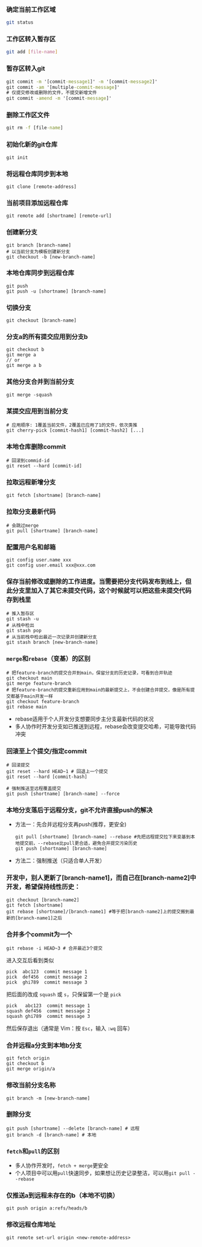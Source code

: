 ### 确定当前工作区域
```bash
git status 
```
### 工作区转入暂存区
```bash
git add [file-name]
```
### 暂存区转入git
```cmd
git commit -m '[commit-message1]' -m '[commit-message2]'
git commit -am '[multiple-commit-message]'
# 仅提交修改或删除的文件，不提交新增文件
git commit -amend -m '[commit-message]'
```
### 删除工作区文件
```cmd
git rm -f [file-name]
```
### 初始化新的git仓库
```
git init
```
### 将远程仓库同步到本地
```
git clone [remote-address]
```
### 当前项目添加远程仓库
```
git remote add [shortname] [remote-url]
```
### 创建新分支
```
git branch [branch-name]
# 以当前分支为模板创建新分支
git checkout -b [new-branch-name]
```
### 本地仓库同步到远程仓库
```
git push 
git push -u [shortname] [branch-name]
```
### 切换分支
```
git checkout [branch-name]
```
### 分支a的所有提交应用到分支b
```
git checkout b
git merge a
// or
git merge a b
```
### 其他分支合并到当前分支
```
git merge -squash
```
### 某提交应用到当前分支
```
# 应用顺序: 1覆盖当前文件，2覆盖已应用了1的文件，依次类推 
git cherry-pick [commit-hash1] [commit-hash2] [...]
```
### 本地仓库删除commit
```
# 回滚到commid-id
git reset --hard [commit-id] 
```
### 拉取远程新增分支
```
git fetch [shortname] [branch-name]
```
### 拉取分支最新代码
```
# 会跳过merge
git pull [shortname] [branch-name]
```
### 配置用户名和邮箱
```
git config user.name xxx
git config user.email xxx@xxx.com
```
### 保存当前修改或删除的工作进度。当需要把分支代码发布到线上，但此分支里加入了其它未提交代码，这个时候就可以把这些未提交代码存到栈里
```
# 推入暂存区
git stash -u
# 从栈中检出
git stash pop
# 从当前栈中检出最近一次记录并创建新分支
git stash branch [new-branch-name]
```
### ``merge``和``rebase``（变基）的区别
```
# 把feature-branch的提交合并到main，保留分支的历史记录，可看到合并轨迹
git checkout main
git merge feature-branch
# 把feature-branch的提交重新应用到main的最新提交上，不会创建合并提交，像是所有提交都基于main开发一样
git checkout feature-branch
git rebase main
```
- rebase适用于个人开发分支想要同步主分支最新代码的状况
- 多人协作时开发分支如已推送到远程，rebase会改变提交哈希，可能导致代码冲突
### 回滚至上个提交/指定commit
```
# 回滚提交
git reset --hard HEAD~1 # 回退上一个提交
git reset --hard [commit-hash]
  
# 强制推送至远程覆盖提交
git push [shortname] [branch-name] --force
```
### 本地分支落后于远程分支，git不允许直接push的解决
- 方法一：先合并远程分支再push(推荐，更安全)
  ```
  git pull [shortname] [branch-name] --rebase #先把远程提交拉下来变基到本地提交前，--rebase比pull更合适，避免合并提交污染历史
  git push [shortname] [branch-name]
  ```
- 方法二：强制推送（只适合单人开发）
### 开发中，别人更新了[branch-name1]，而自己在[branch-name2]中开发，希望保持线性历史：
```
git checkout [branch-name2]
git fetch [shortname]
git rebase [shortname]/[branch-name1] #等于把[branch-name2]上的提交搬到最新的[branch-name1]之后
 ```
### 合并多个commit为一个
 ```
 git rebase -i HEAD~3 # 合并最近3个提交
 ```
进入交互后看到类似
```
pick  abc123  commit message 1
pick  def456  commit message 2
pick  ghi789  commit message 3
```
把后面的改成 `squash` 或 `s`，只保留第一个是 `pick`
```
pick   abc123  commit message 1
squash def456  commit message 2
squash ghi789  commit message 3
```
然后保存退出（通常是 Vim：按 `Esc`，输入 `:wq` 回车）
### 合并远程a分支到本地b分支
```
git fetch origin
git checkout b
git merge origin/a
```
### 修改当前分支名称
```
git branch -m [new-branch-name]
```
### 删除分支
```
git push [shortname] --delete [branch-name] # 远程
git branch -d [branch-name] # 本地
```
### `fetch`和`pull`的区别
- 多人协作开发时，`fetch + merge`更安全
- 个人项目中可以用`pull`快速同步，如果想让历史记录整洁，可以用`git pull --rebase`
### 仅推送a到远程未存在的b（本地不切换）
```
git push origin a:refs/heads/b
```
### 修改远程仓库地址
```
git remote set-url origin <new-remote-address>
```
